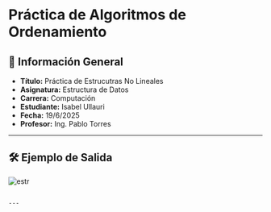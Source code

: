 
# Práctica de Algoritmos de Ordenamiento

## 📌 Información General

- **Título:** Práctica de Estrucutras No Lineales
- **Asignatura:** Estructura de Datos
- **Carrera:** Computación
- **Estudiante:** Isabel Ullauri
- **Fecha:** 19/6/2025
- **Profesor:** Ing. Pablo Torres

---

## 🛠️ Ejemplo de Salida

![estr](https://github.com/user-attachments/assets/04b3207d-3e9e-4182-810a-c0cad1d5fcb5)




```

---
